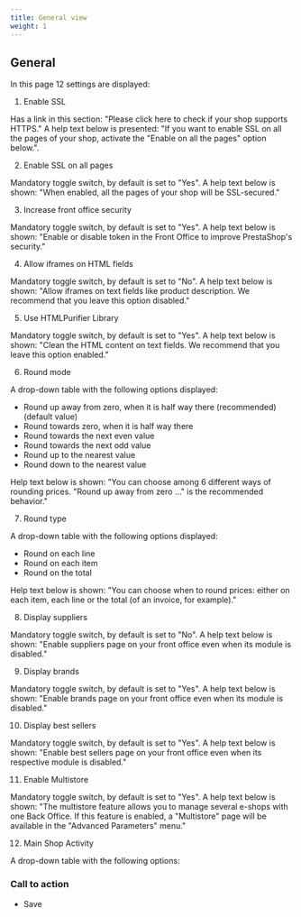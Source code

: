 ```yaml
---
title: General view
weight: 1
---
```


## General

In this page 12 settings are displayed:

 1) Enable SSL 

Has a link in this section: "Please click here to check if your shop supports HTTPS." 
A help text below is presented: "If you want to enable SSL on all the pages of your shop, activate the "Enable on all the pages" option below.".

 2) Enable SSL on all pages 

Mandatory toggle switch, by default is set to "Yes". A help text below is shown: "When enabled, all the pages of your shop will be SSL-secured."

 3) Increase front office security 

Mandatory toggle switch, by default is set to "Yes". A help text below is shown: "Enable or disable token in the Front Office to improve PrestaShop's security."

 4) Allow iframes on HTML fields 

Mandatory toggle switch, by default is set to "No". A help text below is shown: "Allow iframes on text fields like product description. We recommend that you leave this option disabled."

 5) Use HTMLPurifier Library

Mandatory toggle switch, by default is set to "Yes". A help text below is shown: "Clean the HTML content on text fields. We recommend that you leave this option enabled."

 6) Round mode

A drop-down table with the following options displayed:
   - Round up away from zero, when it is half way there (recommended) (default value)
   - Round towards zero, when it is half way there
   - Round towards the next even value
   - Round towards the next odd value
   - Round up to the nearest value
   - Round down to the nearest value

Help text below is shown: "You can choose among 6 different ways of rounding prices. "Round up away from zero ..." is the recommended behavior."

 7) Round type

A drop-down table with the following options displayed:
   - Round on each line
   - Round on each item
   - Round on the total

Help text below is shown: "You can choose when to round prices: either on each item, each line or the total (of an invoice, for example)."

 8) Display suppliers

Mandatory toggle switch, by default is set to "No". A help text below is shown: "Enable suppliers page on your front office even when its module is disabled."

 9) Display brands

Mandatory toggle switch, by default is set to "Yes". A help text below is shown: "Enable brands page on your front office even when its module is disabled."

 10) Display best sellers

Mandatory toggle switch, by default is set to "Yes". A help text below is shown: "Enable best sellers page on your front office even when its respective module is disabled."

 11) Enable Multistore

Mandatory toggle switch, by default is set to "Yes". A help text below is shown: "The multistore feature allows you to manage several e-shops with one Back Office. If this feature is enabled, a "Multistore" page will be available in the "Advanced Parameters" menu."

 12) Main Shop Activity

A drop-down table with the following options:

### Call to action

 - Save
